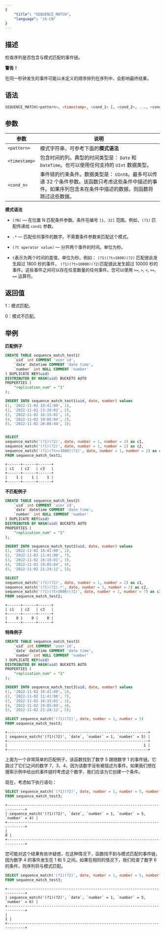 ```yaml
---
{
    "title": "SEQUENCE_MATCH",
    "language": "zh-CN"
}
---
```


<!-- 
Licensed to the Apache Software Foundation (ASF) under one
or more contributor license agreements.  See the NOTICE file
distributed with this work for additional information
regarding copyright ownership.  The ASF licenses this file
to you under the Apache License, Version 2.0 (the
"License"); you may not use this file except in compliance
with the License.  You may obtain a copy of the License at
  http://www.apache.org/licenses/LICENSE-2.0
Unless required by applicable law or agreed to in writing,
software distributed under the License is distributed on an
"AS IS" BASIS, WITHOUT WARRANTIES OR CONDITIONS OF ANY
KIND, either express or implied.  See the License for the
specific language governing permissions and limitations
under the License.
-->

## 描述

检查序列是否包含与模式匹配的事件链。

**警告！** 

在同一秒钟发生的事件可能以未定义的顺序排列在序列中，会影响最终结果。

## 语法
```sql
SEQUENCE_MATCH(<pattern>, <timestamp>, <cond_1> [, <cond_2>, ..., <cond_n>])
```

## 参数

| 参数 | 说明 |
| -- | -- |
| `<pattern>` | 模式字符串，可参考下面的**模式语法** |
| `<timestamp>` | 包含时间的列。典型的时间类型是： `Date` 和 `DateTime`。也可以使用任何支持的 `UInt` 数据类型。 |
| `<cond_n>` | 事件链的约束条件。数据类型是： `UInt8`。最多可以传递 32 个条件参数。该函数只考虑这些条件中描述的事件。如果序列包含未在条件中描述的数据，则函数将跳过这些数据。 |


**模式语法**

- `(?N)` — 在位置 N 匹配条件参数。条件在编号 `[1, 32]` 范围。例如，`(?1)` 匹配传递给 `cond1` 参数。

- `.*` — 匹配任何事件的数字。不需要条件参数来匹配这个模式。

- `(?t operator value)` — 分开两个事件的时间。单位为秒。

- `t`表示为两个时间的差值，单位为秒。例如： `(?1)(?t>1800)(?2)` 匹配彼此发生超过 1800 秒的事件， `(?1)(?t>10000)(?2)`匹配彼此发生超过 10000 秒的事件。这些事件之间可以存在任意数量的任何事件。您可以使用 `>=`, `>`, `<`, `<=`, `==` 运算符。


## 返回值

1：模式匹配。

0：模式不匹配。

## 举例

**匹配例子**

```sql
CREATE TABLE sequence_match_test1(
    `uid` int COMMENT 'user id',
    `date` datetime COMMENT 'date time', 
    `number` int NULL COMMENT 'number' 
) DUPLICATE KEY(uid) 
DISTRIBUTED BY HASH(uid) BUCKETS AUTO
PROPERTIES ( 
    "replication_num" = "1"
); 

INSERT INTO sequence_match_test1(uid, date, number) values
(1, '2022-11-02 10:41:00', 1),
(2, '2022-11-02 13:28:02', 2),
(3, '2022-11-02 16:15:01', 1),
(4, '2022-11-02 19:05:04', 2),
(5, '2022-11-02 20:08:44', 3); 


SELECT 
sequence_match('(?1)(?2)', date, number = 1, number = 3) as c1,
sequence_match('(?1)(?2)', date, number = 1, number = 2) as c2,
sequence_match('(?1)(?t>=3600)(?2)', date, number = 1, number = 2) as c3
FROM sequence_match_test1;
```

```text
+------+------+------+
| c1   | c2   | c3   |
+------+------+------+
|    1 |    1 |    1 |
+------+------+------+
```

**不匹配例子**

```sql
CREATE TABLE sequence_match_test2(
    `uid` int COMMENT 'user id',
    `date` datetime COMMENT 'date time', 
    `number` int NULL COMMENT 'number' 
) DUPLICATE KEY(uid) 
DISTRIBUTED BY HASH(uid) BUCKETS AUTO
PROPERTIES ( 
    "replication_num" = "1"
); 

INSERT INTO sequence_match_test2(uid, date, number) values
(1, '2022-11-02 10:41:00', 1),
(2, '2022-11-02 11:41:00', 7),
(3, '2022-11-02 16:15:01', 3),
(4, '2022-11-02 19:05:04', 4),
(5, '2022-11-02 21:24:12', 5);

SELECT 
sequence_match('(?1)(?2)', date, number = 1, number = 2) as c1,
sequence_match('(?1)(?2).*', date, number = 1, number = 2) as c2,
sequence_match('(?1)(?t>3600)(?2)', date, number = 1, number = 7) as c3
FROM sequence_match_test2;
```

```text
+------+------+------+
| c1   | c2   | c3   |
+------+------+------+
|    0 |    0 |    0 |
+------+------+------+
```

**特殊例子**

```sql
CREATE TABLE sequence_match_test3(
    `uid` int COMMENT 'user id',
    `date` datetime COMMENT 'date time', 
    `number` int NULL COMMENT 'number' 
) DUPLICATE KEY(uid) 
DISTRIBUTED BY HASH(uid) BUCKETS AUTO
PROPERTIES ( 
    "replication_num" = "1"
); 

INSERT INTO sequence_match_test3(uid, date, number) values
(1, '2022-11-02 10:41:00', 1),
(2, '2022-11-02 11:41:00', 7),
(3, '2022-11-02 16:15:01', 3),
(4, '2022-11-02 19:05:04', 4),
(5, '2022-11-02 21:24:12', 5);

SELECT sequence_match('(?1)(?2)', date, number = 1, number = 5)
FROM sequence_match_test3;
```

```text
+----------------------------------------------------------------+
| sequence_match('(?1)(?2)', `date`, `number` = 1, `number` = 5) |
+----------------------------------------------------------------+
|                                                              1 |
+----------------------------------------------------------------+
```

上面为一个非常简单的匹配例子，该函数找到了数字 5 跟随数字 1 的事件链。它跳过了它们之间的数字 7，3，4，因为该数字没有被描述为事件。如果我们想在搜索示例中给出的事件链时考虑这个数字，我们应该为它创建一个条件。

现在，考虑如下执行语句：

```sql
SELECT sequence_match('(?1)(?2)', date, number = 1, number = 5, number = 4)
FROM sequence_match_test3;
```

```text
+------------------------------------------------------------------------------+
| sequence_match('(?1)(?2)', `date`, `number` = 1, `number` = 5, `number` = 4) |
+------------------------------------------------------------------------------+
|                                                                            0 |
+------------------------------------------------------------------------------+
```

您可能对这个结果有些许疑惑，在这种情况下，函数找不到与模式匹配的事件链，因为数字 4 的事件发生在 1 和 5 之间。如果在相同的情况下，我们检查了数字 6 的条件，则序列将与模式匹配。

```sql
SELECT sequence_match('(?1)(?2)', date, number = 1, number = 5, number = 6)
FROM sequence_match_test3;
```

```text
+------------------------------------------------------------------------------+
| sequence_match('(?1)(?2)', `date`, `number` = 1, `number` = 5, `number` = 6) |
+------------------------------------------------------------------------------+
|                                                                            1 |
+------------------------------------------------------------------------------+
```
